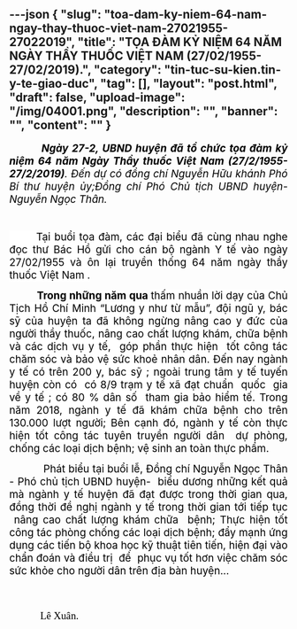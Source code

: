 ---json
{
    "slug": "toa-dam-ky-niem-64-nam-ngay-thay-thuoc-viet-nam-27021955-27022019",
    "title": "TỌA ĐÀM KỶ NIỆM 64 NĂM NGÀY THẦY THUỐC VIỆT NAM (27/02/1955-27/02/2019).",
    "category": "tin-tuc-su-kien.tin-y-te-giao-duc",
    "tag": [],
    "layout": "post.html",
    "draft": false,
    "upload-image": "/img/04001.png",
    "description": "",
    "banner": "",
    "__content__": ""
}
---
<p style="text-align:justify"><strong><em><span style="font-size:14.0pt"><span style="color:black">&nbsp; &nbsp; &nbsp; &nbsp; &nbsp;Ng&agrave;y 27-2, UBND huyện đ&atilde; tổ chức tọa đ&agrave;m kỷ niệm 64 năm Ng&agrave;y Thầy thuốc Việt Nam (27/2/1955-27/2/2019)</span></span></em></strong><em><span style="font-size:14.0pt"><span style="color:black">. Đến dự c&oacute; đồng ch&iacute; Nguyễn Hữu kh&aacute;nh Ph&oacute; B&iacute; thư huyện ủy;</span></span></em><em><span style="font-size:14.0pt"><span style="color:black">Đồng ch&iacute; Ph&oacute; Chủ tịch UBND huyện- Nguyễn Ngọc Th&acirc;n.</span></span></em></p>

<p style="text-align:justify"><em>&nbsp;&nbsp;&nbsp;&nbsp;&nbsp;&nbsp;&nbsp;&nbsp;&nbsp;&nbsp;&nbsp;&nbsp;&nbsp;&nbsp;&nbsp;&nbsp;&nbsp;&nbsp; </em></p>

<p style="text-align:justify"><span style="font-size:14.0pt"><span style="background-color:white"><span style="color:black">&nbsp; &nbsp; &nbsp; &nbsp;Tại buổi tọa đ&agrave;m, c&aacute;c đại biểu đ&atilde; c&ugrave;ng nhau nghe </span></span></span><span style="font-size:14.0pt"><span style="background-color:white"><span style="color:black">đọc</span></span></span><span style="font-size:14.0pt"><span style="background-color:white"><span style="color:black"> thư B&aacute;c Hồ gửi cho c&aacute;n bộ ng&agrave;nh Y tế v&agrave;o ng&agrave;y 27/02/1955 v&agrave; &ocirc;n lại truyền thống 64 năm ng&agrave;y thầy thuốc Việt Nam .</span></span></span></p>

<p style="text-align:justify"><strong><span style="font-size:14.0pt"><span style="color:black">&nbsp; &nbsp; &nbsp; &nbsp; &nbsp; Trong những năm qua </span></span></strong> <span style="font-size:14.0pt"><span style="background-color:white"><span style="color:black">thấm nhuần lời dạy của Chủ Tịch Hồ Ch&iacute; Minh &ldquo;Lương y như từ mẫu&rdquo;, đội ngũ y, b&aacute;c sỹ của huyện ta đ&atilde; kh&ocirc;ng ngừng n&acirc;ng cao y đức của người thầy thuốc, n&acirc;ng cao chất lượng kh&aacute;m, chữa bệnh v&agrave; c&aacute;c dịch vụ y tế, &nbsp;g&oacute;p phần thực hiện&nbsp; tốt c&ocirc;ng t&aacute;c chăm s&oacute;c v&agrave; bảo vệ sức khoẻ nh&acirc;n d&acirc;n. Đến nay ng&agrave;nh y tế c&oacute; tr&ecirc;n 200 </span></span></span><span style="font-size:14.0pt"><span style="background-color:white"><span style="color:black">y, b&aacute;c sỹ </span></span></span><span style="font-size:14.0pt"><span style="background-color:white"><span style="color:black">; ngo&agrave;i trung t&acirc;m y tế tuyến huyện c&ograve;n c&oacute;&nbsp; c&oacute; 8/9 trạm y tế x&atilde; đạt chuẩn&nbsp; quốc &nbsp;gia về y tế ; c&oacute; 80 % d&acirc;n số&nbsp; tham gia bảo hiểm tế</span></span></span><span style="font-size:14.0pt"><span style="background-color:white"><span style="color:black">. </span></span></span><span style="font-size:14.0pt"><span style="background-color:white"><span style="color:black">Trong năm 2018, ng&agrave;nh y tế đ&atilde; kh&aacute;m chữa bệnh cho tr&ecirc;n 130.000 lượt người; </span></span></span><span style="font-size:14.0pt"><span style="background-color:white"><span style="color:black">B&ecirc;n cạnh đ&oacute;, ng&agrave;nh y tế c&ograve;n thực hiện tốt c&ocirc;ng t&aacute;c tuy&ecirc;n truyền người d&acirc;n </span></span></span><span style="font-size:14.0pt"><span style="color:black">&nbsp;dự ph&ograve;ng, </span></span><span style="font-size:14.0pt"><span style="color:black">chống c&aacute;c loại dịch bệnh; </span></span><span style="font-size:14.0pt"><span style="color:black">vệ sinh an to&agrave;n thực phẩm</span></span><span style="font-size:14.0pt"><span style="color:black">. </span></span></p>

<p style="text-align:justify"><span style="font-size:14.0pt"><span style="color:black">&nbsp; &nbsp; &nbsp; &nbsp; &nbsp; &nbsp;Ph&aacute;t biểu tại buổi lễ, Đồng ch&iacute; Nguyễn Ngọc Th&acirc;n - Ph&oacute; chủ tịch UBND huyện-&nbsp; biểu dương những kết quả m&agrave; ng&agrave;nh y tế </span></span><span style="font-size:14.0pt"><span style="color:black">huyện </span></span><span style="font-size:14.0pt"><span style="color:black">đ&atilde; đạt được trong thời gian qua, đồng thời đề nghị ng&agrave;nh y tế trong thời gian tới tiếp tục &nbsp;n&acirc;ng cao chất lượng kh&aacute;m chữa &nbsp;bệnh; Thực hiện tốt c&ocirc;ng t&aacute;c ph&ograve;ng chống c&aacute;c loại dịch bệnh; </span></span><span style="font-size:14.0pt"><span style="color:black">đẩy mạnh </span></span><span style="font-size:14.0pt"><span style="background-color:white"><span style="color:black"> ứng dụng c&aacute;c tiến bộ khoa học kỹ thuật ti&ecirc;n tiến, hiện đại v&agrave;o chẩn đo&aacute;n v&agrave; điều trị</span></span></span><span style="font-size:14.0pt"><span style="background-color:white"><span style="color:black">&nbsp; để </span></span></span><span style="font-size:14.0pt"><span style="color:black">&nbsp;phục vụ tốt hơn việc chăm s&oacute;c sức khỏe cho người d&acirc;n</span></span><span style="font-size:14.0pt"><span style="color:black"> tr&ecirc;n địa b&agrave;n huyện</span></span><span style="font-size:14.0pt"><span style="color:black">..</span></span><span style="font-size:14.0pt"><span style="color:black">. &nbsp; &nbsp; &nbsp; &nbsp; &nbsp; &nbsp; &nbsp; &nbsp; &nbsp; &nbsp; &nbsp; &nbsp; &nbsp; &nbsp; &nbsp; &nbsp; &nbsp; &nbsp; &nbsp; &nbsp; &nbsp; &nbsp; &nbsp; &nbsp; &nbsp; &nbsp; &nbsp; &nbsp; &nbsp; &nbsp; &nbsp; &nbsp; &nbsp; &nbsp; &nbsp; &nbsp; &nbsp; &nbsp; &nbsp; &nbsp; &nbsp; &nbsp; &nbsp; &nbsp;</span></span></p>

<p><span style="font-size:14.0pt"><span style="font-family:&quot;Times New Roman&quot;,&quot;serif&quot;"><span style="color:black">&nbsp; &nbsp; &nbsp; &nbsp; &nbsp; &nbsp; &nbsp; &nbsp; &nbsp; &nbsp; &nbsp; &nbsp; &nbsp; &nbsp; &nbsp; &nbsp; &nbsp; &nbsp; &nbsp; &nbsp; &nbsp; &nbsp; &nbsp; &nbsp; &nbsp; &nbsp; &nbsp; &nbsp; &nbsp; &nbsp; &nbsp; &nbsp; &nbsp; &nbsp; &nbsp; &nbsp; &nbsp; &nbsp; &nbsp; &nbsp; &nbsp; &nbsp; &nbsp; &nbsp; &nbsp; &nbsp; &nbsp; &nbsp; &nbsp; &nbsp; &nbsp; &nbsp; &nbsp; &nbsp; &nbsp; &nbsp; &nbsp; &nbsp; &nbsp; &nbsp; L&ecirc; Xu&acirc;n.</span></span></span></p>
